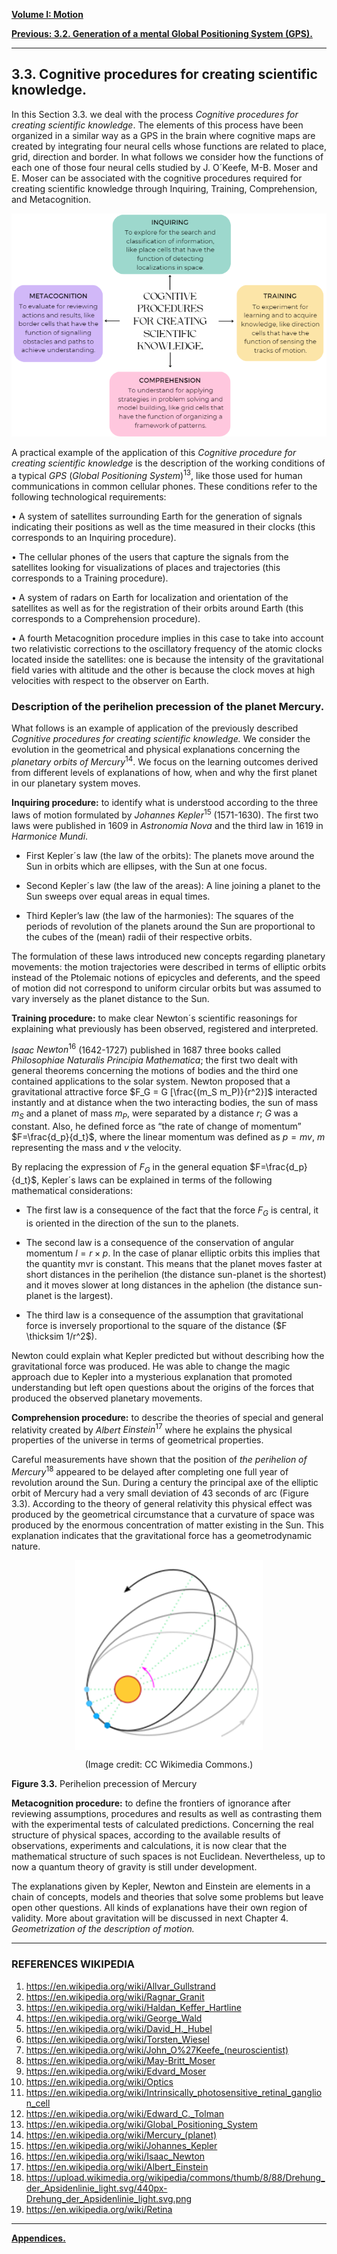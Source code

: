 [**Volume I: Motion**](./volume-I.md)

[**Previous: 3.2.  Generation of a mental Global Positioning System (GPS).**](./vol-I-chap-3-sect-2.md) 

***

## **3.3. Cognitive procedures for creating scientific knowledge.**

In this Section 3.3. we deal with the process *Cognitive procedures for creating scientific knowledge*. The elements of this process have been organized in a similar way as a GPS in the brain where cognitive maps are created by integrating four neural cells whose functions are related to place, grid, direction and border. In what follows we consider how the functions of each one of those four neural cells studied by J. O´Keefe, M-B. Moser and E. Moser can be associated with the cognitive procedures required for creating scientific knowledge through Inquiring, Training, Comprehension, and Metacognition.

<p align="center" width="100%">
    <img width="520" src="https://github.com/modphysnobel/modphysnobel.github.io/blob/main/docs/vol-I/figs/Vol-I-chap-3-sect-3-Fig1.PNG?raw=true"> 
</p>
	
A practical example of the application of this *Cognitive procedure for creating scientific knowledge* is the description of the working conditions of a typical $GPS$ $(Global$ $Positioning$ $System)^{13}$, like those used for human communications in common cellular phones. These conditions refer to the following technological requirements:
	
•	A system of satellites surrounding Earth for the generation of signals indicating their positions as well as the time measured in their clocks (this corresponds to an Inquiring procedure).

•	The cellular phones of the users that capture the signals from the satellites looking for visualizations of places and trajectories (this corresponds to a Training procedure). 

•	A system of radars on Earth for localization and orientation of the satellites as well as for the registration of their orbits around Earth (this corresponds to a Comprehension procedure). 

•	A fourth Metacognition procedure implies in this case to take into account two relativistic corrections to the oscillatory frequency of the atomic clocks located inside the satellites: one is because the intensity of the gravitational field varies with altitude and the other is because the clock moves at high velocities with respect to the observer on Earth.

### **Description of the perihelion precession of the planet Mercury.**

What follows is an example of application of the previously described *Cognitive procedures for creating scientific knowledge.* We consider the evolution in the geometrical and physical explanations concerning the $planetary$ $orbits$ $of$ $Mercury^{14}$. We focus on the learning outcomes derived from different levels of explanations of how, when and why the first planet in our planetary system moves. 

**Inquiring procedure:** to identify what is understood according to the three laws of motion formulated by $Johannes$ $Kepler^{15}$ (1571-1630). The first two laws were published in 1609 in *Astronomia Nova* and the third law in 1619 in *Harmonice Mundi*. 

- First Kepler´s law (the law of the orbits):  The planets move around the Sun in orbits which are ellipses, with the Sun at one focus. 

- Second Kepler´s law (the law of the areas): A line joining a planet to the Sun sweeps over equal areas in equal times.

- Third Kepler’s law (the law of the harmonies): The squares of the periods of revolution of the planets around the Sun are proportional to the cubes of the (mean) radii of their respective orbits.

The formulation of these laws introduced new concepts regarding planetary movements: the motion trajectories were described in terms of elliptic orbits instead of the Ptolemaic notions of epicycles and deferents, and the speed of motion did not correspond to uniform circular orbits but was assumed to vary inversely as the planet distance to the Sun.

**Training procedure:** to make clear Newton´s scientific reasonings for explaining what previously has been observed, registered and interpreted.
	
$Isaac$ $Newton^{16}$ (1642-1727) published in 1687 three books called *Philosophiae Naturalis Principia Mathematica*; the first two dealt with general theorems concerning the motions of bodies and the third one contained applications to the solar system. Newton proposed that a gravitational attractive force $F_G = G [\frac{(m_S m_P)}{r^2}]$ interacted instantly and at distance when the two interacting bodies, the sun of mass $m_S$ and a planet of mass $m_P$, were separated by a distance $r$; $G$ was a constant. Also, he defined force as “the rate of change of momentum” $F=\frac{d_p}{d_t}$, where the linear momentum was defined as $p = mv$, $m$ representing the mass and $v$ the velocity. 

By replacing the expression of $F_G$ in the general equation $F=\frac{d_p}{d_t}$, Kepler´s laws can be explained in terms of the following mathematical considerations:  

- The first law is a consequence of the fact that the force $F_G$ is central, it is oriented in the direction of the sun to the planets. 

- The second law is a consequence of the conservation of angular momentum $l = r \times p$. In the case of planar elliptic orbits this implies that the quantity mvr is constant. This means that the planet moves faster at short distances in the perihelion (the distance sun-planet is the shortest) and it moves slower at long distances in the aphelion (the distance sun-planet is the largest). 
	
- The third law is a consequence of the assumption that gravitational force is inversely proportional to the square of the distance ($F \thicksim 1/r^2$). 

Newton could explain what Kepler predicted but without describing how the gravitational force was produced. He was able to change the magic approach due to Kepler into a mysterious explanation that promoted understanding but left open questions about the origins of the forces that produced the observed planetary movements.

**Comprehension procedure:** to describe the theories of special and general relativity created by $Albert$ $Einstein^{17}$ where he explains the physical properties of the universe in terms of geometrical properties.

Careful measurements have shown that the position of $the$ $perihelion$ $of$ $Mercury^{18}$ appeared to be delayed after completing one full year of revolution around the Sun. During a century the principal axe of the elliptic orbit of Mercury had a very small deviation of 43 seconds of arc (Figure 3.3). According to the theory of general relativity this physical effect was produced by the geometrical circumstance that a curvature of space was produced by the enormous concentration of matter existing in the Sun. This explanation indicates that the gravitational force has a geometrodynamic nature.

<p align="center">
	<img src="https://github.com/modphysnobel/modphysnobel.github.io/blob/main/docs/vol-I/figs/Nuevo3.6.PNG?raw=true" width=300 align=center> 
	</p>

<center>
	(Image credit: CC Wikimedia Commons.)
	</center>

**Figure 3.3.** Perihelion precession of Mercury

**Metacognition procedure:** to define the frontiers of ignorance after reviewing assumptions, procedures and results as well as contrasting them with the experimental tests of calculated predictions. Concerning the real structure of physical spaces, according to the available results of observations, experiments and calculations, it is now clear that the mathematical structure of such spaces is not Euclidean. Nevertheless, up to now a quantum theory of gravity is still under development.

The explanations given by Kepler, Newton and Einstein are elements in a chain of concepts, models and theories that solve some problems but leave open other questions.  All kinds of explanations have their own region of validity. More about gravitation will be discussed in next Chapter 4. *Geometrization of the description of motion.*

***

### **REFERENCES WIKIPEDIA**

1. https://en.wikipedia.org/wiki/Allvar_Gullstrand
2. https://en.wikipedia.org/wiki/Ragnar_Granit
3. https://en.wikipedia.org/wiki/Haldan_Keffer_Hartline
4. https://en.wikipedia.org/wiki/George_Wald
5. https://en.wikipedia.org/wiki/David_H._Hubel
6. https://en.wikipedia.org/wiki/Torsten_Wiesel
7. https://en.wikipedia.org/wiki/John_O%27Keefe_(neuroscientist)
8. https://en.wikipedia.org/wiki/May-Britt_Moser
9. https://en.wikipedia.org/wiki/Edvard_Moser
10. https://en.wikipedia.org/wiki/Optics
11. https://en.wikipedia.org/wiki/Intrinsically_photosensitive_retinal_ganglion_cell
12. https://en.wikipedia.org/wiki/Edward_C._Tolman
13. https://en.wikipedia.org/wiki/Global_Positioning_System
14. https://en.wikipedia.org/wiki/Mercury_(planet)
15. https://en.wikipedia.org/wiki/Johannes_Kepler
16. https://en.wikipedia.org/wiki/Isaac_Newton
17. https://en.wikipedia.org/wiki/Albert_Einstein
18. https://upload.wikimedia.org/wikipedia/commons/thumb/8/88/Drehung_der_Apsidenlinie_light.svg/440px-Drehung_der_Apsidenlinie_light.svg.png
19. https://en.wikipedia.org/wiki/Retina

***

[**Appendices.**](./vol-I-chap-3-apendix.md)